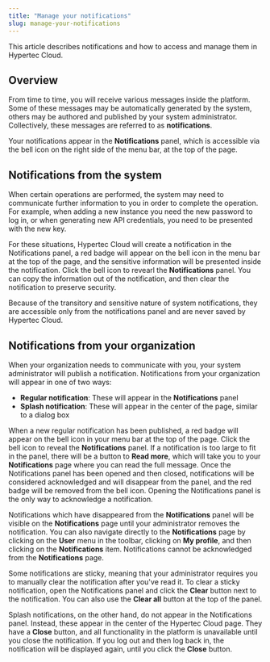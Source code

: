 ```yaml
---
title: "Manage your notifications"
slug: manage-your-notifications
---
```



This article describes notifications and how to access and manage them in Hypertec Cloud.

## Overview

From time to time, you will receive various messages inside the platform. Some of these messages may be automatically generated by the system, others may be authored and published by your system administrator. Collectively, these messages are referred to as **notifications**.

Your notifications appear in the **Notifications** panel, which is accessible via the bell icon on the right side of the menu bar, at the top of the page.

## Notifications from the system

When certain operations are performed, the system may need to communicate further information to you in order to complete the operation. For example, when adding a new instance you need the new password to log in, or when generating new API credentials, you need to be presented with the new key.

For these situations, Hypertec Cloud will create a notification in the Notifications panel, a red badge will appear on the bell icon in the menu bar at the top of the page, and the sensitive information will be presented inside the notification. Click the bell icon to revearl the **Notifications** panel. You can copy the information out of the notification, and then clear the notification to preserve security.

Because of the transitory and sensitive nature of system notifications, they are accessible only from the notifications panel and are never saved by Hypertec Cloud.

## Notifications from your organization

When your organization needs to communicate with you, your system administrator will publish a notification. Notifications from your organization will appear in one of two ways:

-   **Regular notification**: These will appear in the **Notifications** panel
-   **Splash notification**: These will appear in the center of the page, similar to a dialog box

When a new regular notification has been published, a red badge will appear on the bell icon in your menu bar at the top of the page. Click the bell icon to reveal the **Notifications** panel. If a notification is too large to fit in the panel, there will be a button to **Read more**, which will take you to your **Notifications** page where you can read the full message. Once the Notifications panel has been opened and then closed, notifications will be considered acknowledged and will disappear from the panel, and the red badge will be removed from the bell icon. Opening the Notifications panel is the only way to acknowledge a notification.

Notifications which have disappeared from the **Notifications** panel will be visible on the **Notifications** page until your administrator removes the notification. You can also navigate directly to the **Notifications** page by clicking on the **User** menu in the toolbar, clicking on **My profile**, and then clicking on the **Notifications** item. Notifications cannot be acknowledged from the **Notifications** page.

Some notifications are sticky, meaning that your administrator requires you to manually clear the notification after you've read it. To clear a sticky notification, open the Notifications panel and click the **Clear** button next to the notification. You can also use the **Clear all** button at the top of the panel.

Splash notifications, on the other hand, do not appear in the Notifications panel. Instead, these appear in the center of the Hypertec Cloud page. They have a **Close** button, and all functionality in the platform is unavailable until you close the notification. If you log out and then log back in, the notification will be displayed again, until you click the **Close** button.

